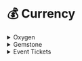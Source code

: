 # 💰 Currency

<details>

<summary>Oxygen</summary>

<img src="../../.gitbook/assets/oxygen.png" alt="" data-size="original">

Oxygen is received after a period of 30 minutes with each plant. and gradually increase the rate and value with the [level of the tree](formula.md)



</details>

<details>

<summary>Gemstone</summary>

<img src="../../.gitbook/assets/gemstone .png" alt="" data-size="original">

Gems are the currency that can be purchased using the app. Gems can be [converted to oxygen at the exchange rate ](formula.md)



</details>

<details>

<summary>Event Tickets<br><br></summary>

<img src="../../.gitbook/assets/ticket.png" alt="" data-size="original">

Event tickets can only be obtained through events, event tickets can be used to unlock plants in the store

</details>
